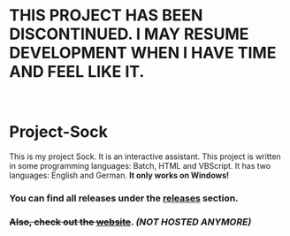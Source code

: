# THIS PROJECT HAS BEEN DISCONTINUED. I MAY RESUME DEVELOPMENT WHEN I HAVE TIME AND FEEL LIKE IT.

<br>

# Project-Sock
This is my project Sock. It is an interactive assistant. This project is written in some programming languages: Batch, HTML and VBScript. It has two languages: English and German. <b>It only works on Windows!</b>

### You can find all releases under the [releases](https://github.com/MarioS271/Project-Sock/releases) section.
### ~~Also, check out the [website](https://sock.marios271.net)~~. *(NOT HOSTED ANYMORE)*
